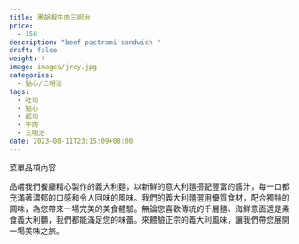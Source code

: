 ```yaml
---
title: 黑胡椒牛肉三明治
price:
  - 150
description: "beef pastrami sandwich "
draft: false
weight: 4
image: images/jrey.jpg
categories:
  - 點心/三明治
tags:
  - 吐司
  - 點心
  - 起司
  - 牛肉
  - 三明治
date: 2023-08-11T23:15:09+08:00
---
```


菜單品項內容 

品嚐我們餐廳精心製作的義大利麵，以新鮮的意大利麵搭配豐富的醬汁，每一口都充滿著濃郁的口感和令人回味的風味。我們的義大利麵選用優質食材，配合獨特的調味，為您帶來一場完美的美食體驗。無論您喜歡傳統的千層麵、海鮮意面還是素食義大利麵，我們都能滿足您的味蕾。來體驗正宗的義大利風味，讓我們帶您展開一場美味之旅。
